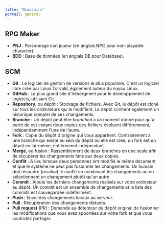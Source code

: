 ```yaml
---
title: "Glossaire"
portail: general
---
```


## RPG Maker

- **PNJ** : Personnage non joueur (en anglais NPC pour non-playable character).
- **BDD** : Base de données (en anglais DB pour Database).

## SCM

- **Git** : Le logiciel de gestion de versions le plus populaire. C'est un logiciel libre créé par Linus Torvald, également auteur du noyau Linux.
- **GitHub** : Le plus grand site d'hébergment pour le développement de logiciels, utilisant Git.
- **Repository**, ou dépôt : Stockage de fichiers. Avec Git, le dépôt est cloné sur tous les ordinateurs qui le modifient. Le dépôt contient également un historique complet de ses changements.
- **Branche** : Un dépôt peut être *branched* à un moment donné pour qu'à partir de cet instant deux copies des fichiers évoluent différemment, indépendamment l'une de l'autre.
- **Fork** : Copie du dépôt d'origine qui vous appartient. Contrairement à une branche qui existe au sein du dépôt où elle est crée, un fork est un dépôt en lui-même, entièrement indépendant.
- **Merge**, ou fusion : Rassemblement de deux branches en une seule afin de récupérer les changements faits aux deux copies.
- **Conflit** : A lieu lorsque deux personnes ont modifié le même document et que le système ne peut pas fusionner les changements. Un humain doit résoudre (*resolve*) le conflit en combinant les changements ou en sélectionnant un changement plutôt qu'un autre.
- **Commit** : Ajoute les derniers changements réalisés sur votre ordinateur au dépôt. Un commit est un ensemble de changements et la liste des commits est sauvegardée indéfiniment.
- **Push** : Envoi des changements locaux au serveur.
- **Pull** : Récupération des changements distants.
- **Pull request** (PR) : Demande au détenteur du dépôt original de fusionner les modifications que vous avez apportées sur votre fork et que vous souhaitez partager.